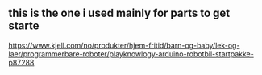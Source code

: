 ## this is the one i used mainly for parts to get starte
https://www.kjell.com/no/produkter/hjem-fritid/barn-og-baby/lek-og-laer/programmerbare-roboter/playknowlogy-arduino-robotbil-startpakke-p87288